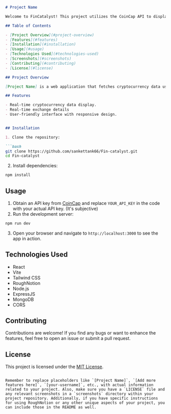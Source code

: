 ```markdown
# Project Name

Welcome to FinCatalyst! This project utilizes the CoinCap API to display cryptocurrency data using React, Vite, Tailwind CSS, and RoughNotion for sketching.

## Table of Contents

- [Project Overview](#project-overview)
- [Features](#features)
- [Installation](#installation)
- [Usage](#usage)
- [Technologies Used](#technologies-used)
- [Screenshots](#screenshots)
- [Contributing](#contributing)
- [License](#license)

## Project Overview

[Project Name] is a web application that fetches cryptocurrency data using the CoinCap API and displays it in an interactive and visually appealing way. It is built using React for the front end, Vite as the build tool, Tailwind CSS for styling, and RoughNotion for sketching and prototyping.

## Features

- Real-time cryptocurrency data display.
- Real-time exchange details
- User-friendly interface with responsive design.


## Installation

1. Clone the repository:

```bash
git clone https://github.com/sankettank66/Fin-catalyst.git
cd Fin-catalyst
```

2. Install dependencies:

```bash
npm install
```

## Usage

1. Obtain an API key from [CoinCap](https://coincap.io/) and replace `YOUR_API_KEY` in the code with your actual API key.
(It's subjective)
2. Run the development server:

```bash
npm run dev
```

3. Open your browser and navigate to `http://localhost:3000` to see the app in action.

## Technologies Used

- React
- Vite
- Tailwind CSS
- RoughNotion
- Node.js
- ExpressJS
- MongoDB
- CORS

## Contributing

Contributions are welcome! If you find any bugs or want to enhance the features, feel free to open an issue or submit a pull request.

## License

This project is licensed under the [MIT License](LICENSE).
```

Remember to replace placeholders like `[Project Name]`, `[Add more features here]`, `[your-username]`, etc., with actual information related to your project. Also, make sure you have a `LICENSE` file and any relevant screenshots in a `screenshots` directory within your project repository. Additionally, if you have specific instructions for using RoughNotion or any other unique aspects of your project, you can include those in the README as well.
